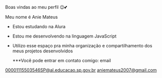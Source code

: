 Boas vindas ao meu perfil 😉💕

Meu nome é Anie Mateus

- Estou estudando na Alura
- Estou me desenvolvendo na linguagem JavaScript
- Utilizo esse espaço pra minha organização e compartilhamento dos meus projetos desenvolvidos

  ***Você pode entrar em contato comigo: email

00001115503546SP@al.educacao.sp.gov.br
aniemateus2007@gmail.com
